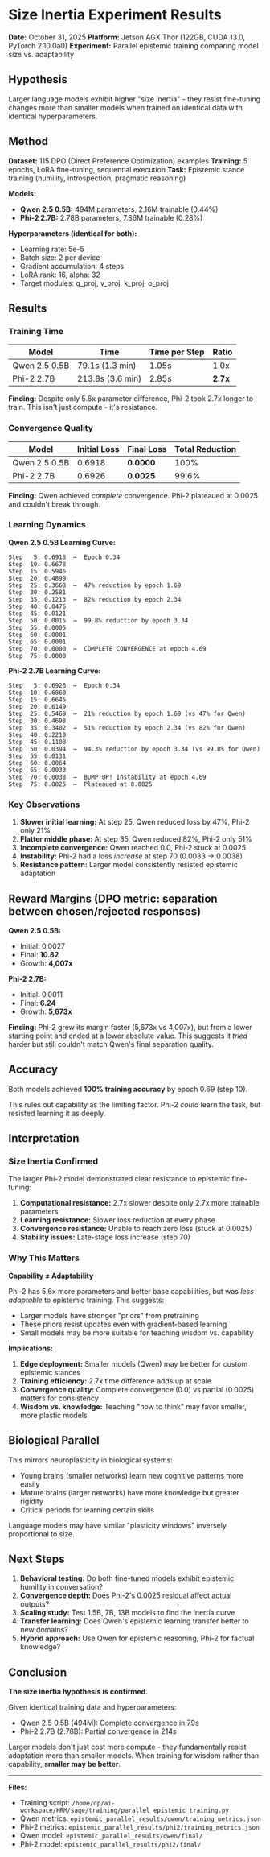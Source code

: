 # Size Inertia Experiment Results

**Date:** October 31, 2025
**Platform:** Jetson AGX Thor (122GB, CUDA 13.0, PyTorch 2.10.0a0)
**Experiment:** Parallel epistemic training comparing model size vs. adaptability

## Hypothesis

Larger language models exhibit higher "size inertia" - they resist fine-tuning changes more than smaller models when trained on identical data with identical hyperparameters.

## Method

**Dataset:** 115 DPO (Direct Preference Optimization) examples
**Training:** 5 epochs, LoRA fine-tuning, sequential execution
**Task:** Epistemic stance training (humility, introspection, pragmatic reasoning)

**Models:**
- **Qwen 2.5 0.5B:** 494M parameters, 2.16M trainable (0.44%)
- **Phi-2 2.7B:** 2.78B parameters, 7.86M trainable (0.28%)

**Hyperparameters (identical for both):**
- Learning rate: 5e-5
- Batch size: 2 per device
- Gradient accumulation: 4 steps
- LoRA rank: 16, alpha: 32
- Target modules: q_proj, v_proj, k_proj, o_proj

## Results

### Training Time

| Model | Time | Time per Step | Ratio |
|-------|------|---------------|-------|
| Qwen 2.5 0.5B | 79.1s (1.3 min) | 1.05s | 1.0x |
| Phi-2 2.7B | 213.8s (3.6 min) | 2.85s | **2.7x** |

**Finding:** Despite only 5.6x parameter difference, Phi-2 took 2.7x longer to train. This isn't just compute - it's resistance.

### Convergence Quality

| Model | Initial Loss | Final Loss | Total Reduction |
|-------|-------------|------------|-----------------|
| Qwen 2.5 0.5B | 0.6918 | **0.0000** | 100% |
| Phi-2 2.7B | 0.6926 | **0.0025** | 99.6% |

**Finding:** Qwen achieved *complete* convergence. Phi-2 plateaued at 0.0025 and couldn't break through.

### Learning Dynamics

**Qwen 2.5 0.5B Learning Curve:**
```
Step   5: 0.6918  →  Epoch 0.34
Step  10: 0.6678
Step  15: 0.5946
Step  20: 0.4899
Step  25: 0.3668  →  47% reduction by epoch 1.69
Step  30: 0.2581
Step  35: 0.1213  →  82% reduction by epoch 2.34
Step  40: 0.0476
Step  45: 0.0121
Step  50: 0.0015  →  99.8% reduction by epoch 3.34
Step  55: 0.0005
Step  60: 0.0001
Step  65: 0.0001
Step  70: 0.0000  →  COMPLETE CONVERGENCE at epoch 4.69
Step  75: 0.0000
```

**Phi-2 2.7B Learning Curve:**
```
Step   5: 0.6926  →  Epoch 0.34
Step  10: 0.6860
Step  15: 0.6645
Step  20: 0.6149
Step  25: 0.5469  →  21% reduction by epoch 1.69 (vs 47% for Qwen)
Step  30: 0.4698
Step  35: 0.3402  →  51% reduction by epoch 2.34 (vs 82% for Qwen)
Step  40: 0.2210
Step  45: 0.1108
Step  50: 0.0394  →  94.3% reduction by epoch 3.34 (vs 99.8% for Qwen)
Step  55: 0.0131
Step  60: 0.0064
Step  65: 0.0033
Step  70: 0.0038  →  BUMP UP! Instability at epoch 4.69
Step  75: 0.0025  →  Plateaued at 0.0025
```

### Key Observations

1. **Slower initial learning:** At step 25, Qwen reduced loss by 47%, Phi-2 only 21%
2. **Flatter middle phase:** At step 35, Qwen reduced 82%, Phi-2 only 51%
3. **Incomplete convergence:** Qwen reached 0.0, Phi-2 stuck at 0.0025
4. **Instability:** Phi-2 had a loss *increase* at step 70 (0.0033 → 0.0038)
5. **Resistance pattern:** Larger model consistently resisted epistemic adaptation

## Reward Margins (DPO metric: separation between chosen/rejected responses)

**Qwen 2.5 0.5B:**
- Initial: 0.0027
- Final: **10.82**
- Growth: **4,007x**

**Phi-2 2.7B:**
- Initial: 0.0011
- Final: **6.24**
- Growth: **5,673x**

**Finding:** Phi-2 grew its margin faster (5,673x vs 4,007x), but from a lower starting point and ended at a lower absolute value. This suggests it *tried* harder but still couldn't match Qwen's final separation quality.

## Accuracy

Both models achieved **100% training accuracy** by epoch 0.69 (step 10).

This rules out capability as the limiting factor. Phi-2 *could* learn the task, but resisted learning it as deeply.

## Interpretation

### Size Inertia Confirmed

The larger Phi-2 model demonstrated clear resistance to epistemic fine-tuning:

1. **Computational resistance:** 2.7x slower despite only 2.7x more trainable parameters
2. **Learning resistance:** Slower loss reduction at every phase
3. **Convergence resistance:** Unable to reach zero loss (stuck at 0.0025)
4. **Stability issues:** Late-stage loss increase (step 70)

### Why This Matters

**Capability ≠ Adaptability**

Phi-2 has 5.6x more parameters and better base capabilities, but was *less adaptable* to epistemic training. This suggests:

- Larger models have stronger "priors" from pretraining
- These priors resist updates even with gradient-based learning
- Small models may be more suitable for teaching wisdom vs. capability

**Implications:**

1. **Edge deployment:** Smaller models (Qwen) may be better for custom epistemic stances
2. **Training efficiency:** 2.7x time difference adds up at scale
3. **Convergence quality:** Complete convergence (0.0) vs partial (0.0025) matters for consistency
4. **Wisdom vs. knowledge:** Teaching "how to think" may favor smaller, more plastic models

## Biological Parallel

This mirrors neuroplasticity in biological systems:
- Young brains (smaller networks) learn new cognitive patterns more easily
- Mature brains (larger networks) have more knowledge but greater rigidity
- Critical periods for learning certain skills

Language models may have similar "plasticity windows" inversely proportional to size.

## Next Steps

1. **Behavioral testing:** Do both fine-tuned models exhibit epistemic humility in conversation?
2. **Convergence depth:** Does Phi-2's 0.0025 residual affect actual outputs?
3. **Scaling study:** Test 1.5B, 7B, 13B models to find the inertia curve
4. **Transfer learning:** Does Qwen's epistemic learning transfer better to new domains?
5. **Hybrid approach:** Use Qwen for epistemic reasoning, Phi-2 for factual knowledge?

## Conclusion

**The size inertia hypothesis is confirmed.**

Given identical training data and hyperparameters:
- Qwen 2.5 0.5B (494M): Complete convergence in 79s
- Phi-2 2.7B (2.78B): Partial convergence in 214s

Larger models don't just cost more compute - they fundamentally resist adaptation more than smaller models. When training for wisdom rather than capability, **smaller may be better**.

---

**Files:**
- Training script: `/home/dp/ai-workspace/HRM/sage/training/parallel_epistemic_training.py`
- Qwen metrics: `epistemic_parallel_results/qwen/training_metrics.json`
- Phi-2 metrics: `epistemic_parallel_results/phi2/training_metrics.json`
- Qwen model: `epistemic_parallel_results/qwen/final/`
- Phi-2 model: `epistemic_parallel_results/phi2/final/`
